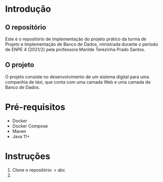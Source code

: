 # Introdução
## O repositório
Este é o repositório de implementação do projeto prático da turma de Projeto e Implementação de Banco de Dados, ministrada durante o período de ENPE 4 (2021/2) pela professora Marilde Terezinha Prado Santos. 

## O projeto
O projeto consiste no desenvolvimento de um sistema digital para uma companhia de táxi, que conta com uma camada Web e uma camada de Banco de Dados.

# Pré-requisitos
- Docker
- Docker Compose
- Maven
- Java 11+

# Instruções
1. Clone o repositório: > abc
2. 
